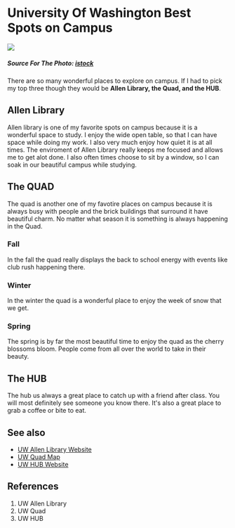 # University Of Washington Best Spots on Campus 
![](https://media.istockphoto.com/photos/aerial-photo-of-the-university-of-washington-picture-id981020140?k=20&m=981020140&s=612x612&w=0&h=5_b5nWljrJyruy_uymdo2m-8CmvOR1GOm_L1ke4MoZ0=)

##### Source For The Photo: [*istock*](https://media.istockphoto.com/photos/aerial-photo-of-the-university-of-washington-picture-id981020140?k=20&m=981020140&s=612x612&w=0&h=5_b5nWljrJyruy_uymdo2m-8CmvOR1GOm_L1ke4MoZ0=)

There are so many wonderful places to explore on campus. If I had to pick my top three though they would be **Allen Library, the Quad, and the HUB**. 


## Allen Library 
Allen library is one of my favorite spots on campus because it is a wonderful space to study. I enjoy the wide open table, so that I can have space while doing my work. I also very much enjoy how quiet it is at all times. The enviroment of Allen Library really keeps me focused and allows me to get alot done. I also often times choose to sit by a window, so I can soak in our beautiful campus while studying. 

## The QUAD
The quad is another one of my favotire places on campus because it is always busy with people and the brick buildings that surround it have beautiful charm. No matter what season it is something is always happening in the Quad. 

### Fall
In the fall the quad really displays the back to school energy with events like club rush happening there. 
### Winter
In the winter the quad is a wonderful place to enjoy the week of snow that we get.

### Spring
The spring is by far the most beautiful time to enjoy the quad as the cherry blossoms bloom. People come from all over the world to take in their beauty. 

## The HUB
The hub us always a great place to catch up with a friend after class. You will most definitely see someone you know there. It's also a great place to grab a coffee or bite to eat. 

## See also
- [UW Allen Library Website](https://www.lib.washington.edu/suzzallo)
- [UW Quad Map](https://www.lib.washington.edu/images2/graphics/campus-maps/quad_map.png/view)
- [UW HUB Website](https://hub.washington.edu/)

## References
1. UW Allen Library
2. UW Quad
3. UW HUB
